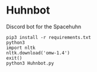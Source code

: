 # Huhnbot
Discord bot for the Spacehuhn

```
pip3 install -r requirements.txt
python3
import nltk
nltk.download('omw-1.4')
exit()
python3 Huhnbot.py
```
